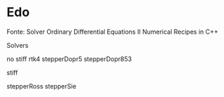 # Edo

Fonte: Solver Ordinary Differential Equations II 
       Numerical Recipes in C++

Solvers

no stiff
rtk4
stepperDopr5
stepperDopr853

stiff

stepperRoss
stepperSie
